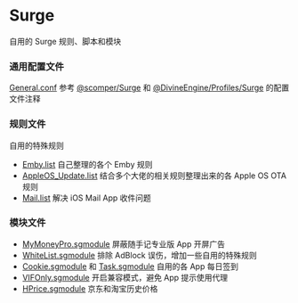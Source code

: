 # Surge
自用的 Surge 规则、脚本和模块

### 通用配置文件
[General.conf](https://github.com/BlueGrave/Surge/blob/master/General.conf) 参考 [@scomper/Surge](https://github.com/scomper/Surge) 和 [@DivineEngine/Profiles/Surge](https://github.com/DivineEngine/Profiles/tree/master/Surge) 的配置文件注释

### 规则文件
自用的特殊规则
- [Emby.list](https://github.com/BlueGrave/Surge/blob/master/Ruleset/Emby.list) 自己整理的各个 Emby 规则
- [AppleOS_Update.list](https://github.com/BlueGrave/Surge/blob/master/Ruleset/AppleOS_Update.list) 结合多个大佬的相关规则整理出来的各 Apple OS OTA 规则
- [Mail.list](https://github.com/BlueGrave/Surge/blob/master/Ruleset/Mail.list) 解决 iOS Mail App 收件问题

### 模块文件
- [MyMoneyPro.sgmodule](https://github.com/BlueGrave/Surge/blob/master/Module/MyMoneyPro.sgmodule) 屏蔽随手记专业版 App 开屏广告
- [WhiteList.sgmodule](https://github.com/BlueGrave/Surge/blob/master/Module/WhiteList.sgmodule) 排除 AdBlock 误伤，增加一些自用的特殊规则
- [Cookie.sgmodule](https://github.com/BlueGrave/Surge/blob/master/Module/Cookie.sgmodule) 和 [Task.sgmodule](https://github.com/BlueGrave/Surge/blob/master/Module/Task.sgmodule) 自用的各 App 每日签到
- [VIFOnly.sgmodule](https://github.com/BlueGrave/Surge/blob/master/Module/VIFOnly.sgmodule) 开启兼容模式，避免 App 提示使用代理
- [HPrice.sgmodule](https://github.com/BlueGrave/Surge/blob/master/Module/HPrice.sgmodule) 京东和淘宝历史价格